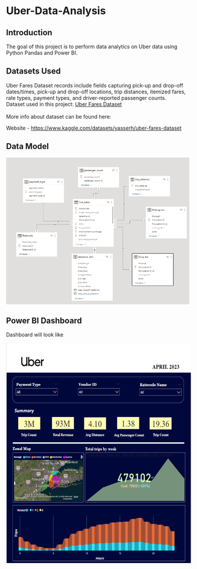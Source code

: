 # Uber-Data-Analysis
<h2>Introduction</h2>
The goal of this project is to perform data analytics on Uber data using Python Pandas and Power BI.
<h2>Datasets Used</h2>
Uber Fares Dataset records include fields capturing pick-up and drop-off dates/times, pick-up and drop-off locations, trip distances, itemized fares, rate types, payment types, and driver-reported passenger counts.<br>
Dataset used in this project: <a href="https://www.kaggle.com/datasets/yasserh/uber-fares-dataset">Uber Fares Dataset</a>
<br><br>
More info about dataset can be found here:

Website - <a href="(https://www.kaggle.com/datasets/yasserh/uber-fares-dataset)">https://www.kaggle.com/datasets/yasserh/uber-fares-dataset</a><br>
<h2>Data Model</h2>
<img src="Data-Model.png" width = "500" height="400">
<h2>Power BI Dashboard</h2>

Dashboard will look like




<img src="Dashboard.png" height="600">
